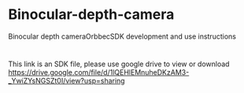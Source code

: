 # Binocular-depth-camera
Binocular depth cameraOrbbecSDK development and use instructions
#
This link is an SDK file, please use google drive to view or download
https://drive.google.com/file/d/1lQEHlEMnuheDKzAM3-_YwiZYsNGSZt0I/view?usp=sharing
